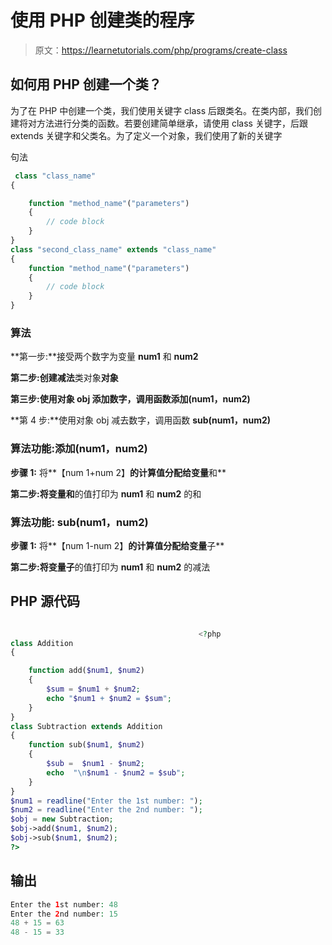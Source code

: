 # 使用 PHP 创建类的程序

> 原文：<https://learnetutorials.com/php/programs/create-class>

## 如何用 PHP 创建一个类？

为了在 PHP 中创建一个类，我们使用关键字 class 后跟类名。在类内部，我们创建将对方法进行分类的函数。若要创建简单继承，请使用 class 关键字，后跟 extends 关键字和父类名。为了定义一个对象，我们使用了新的关键字

句法

```php
 class "class_name"
{

    function "method_name"("parameters")
    {
        // code block
    }
}
class "second_class_name" extends "class_name"
{
    function "method_name"("parameters")
    {
        // code block
    }
} 

```

### 算法

**第一步:**接受两个数字为变量 **num1** 和 **num2**

**第二步:**创建**减法**类对象**对象**

**第三步:**使用对象 obj 添加数字，调用函数**添加(num1，num2)**

**第 4 步:**使用对象 obj 减去数字，调用函数 **sub(num1，num2)**

### 算法功能:**添加(num1，num2)**

**步骤 1:** 将**【num 1+num 2】**的计算值分配给变量**和**

**第二步:**将变量**和**的值打印为 **num1** 和 **num2** 的和

### 算法功能: **sub(num1，num2)**

**步骤 1:** 将**【num 1-num 2】**的计算值分配给变量**子**

**第二步:**将变量**子**的值打印为 **num1** 和 **num2** 的减法

## PHP 源代码

```php

                                          <?php
class Addition
{

    function add($num1, $num2)
    {
        $sum = $num1 + $num2;
        echo "$num1 + $num2 = $sum";
    }
}
class Subtraction extends Addition
{
    function sub($num1, $num2)
    {
        $sub =  $num1 - $num2;
        echo  "\n$num1 - $num2 = $sub";
    }
}
$num1 = readline("Enter the 1st number: ");
$num2 = readline("Enter the 2nd number: ");
$obj = new Subtraction;
$obj->add($num1, $num2);
$obj->sub($num1, $num2);
?>

```

## 输出

```php
Enter the 1st number: 48
Enter the 2nd number: 15
48 + 15 = 63
48 - 15 = 33
```